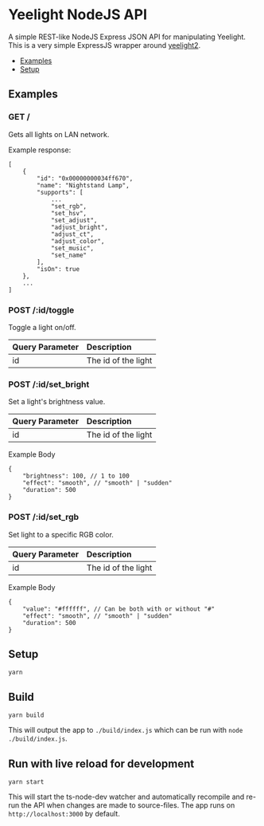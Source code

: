 # Yeelight NodeJS API
A simple REST-like NodeJS Express JSON API for manipulating Yeelight.
This is a very simple ExpressJS wrapper around [yeelight2](https://github.com/song940/node-yeelight).

* [Examples](#examples)
* [Setup](#setup)

## Examples
### GET /
Gets all lights on LAN network.

Example response:
```
[
    {
        "id": "0x00000000034ff670",
        "name": "Nightstand Lamp",
        "supports": [
            ...
            "set_rgb",
            "set_hsv",
            "set_adjust",
            "adjust_bright",
            "adjust_ct",
            "adjust_color",
            "set_music",
            "set_name"
        ],
        "isOn": true
    },
    ...
]
```

### POST /:id/toggle
Toggle a light on/off.

| Query Parameter | Description         |
|-----------------|:--------------------|
| id              | The id of the light |

### POST /:id/set_bright
Set a light's brightness value.

| Query Parameter | Description         |
|-----------------|:--------------------|
| id              | The id of the light |

Example Body
```
{
    "brightness": 100, // 1 to 100
    "effect": "smooth", // "smooth" | "sudden"
    "duration": 500
}
```

### POST /:id/set_rgb
Set light to a specific RGB color.

| Query Parameter | Description         |
|-----------------|:--------------------|
| id              | The id of the light |

Example Body
```
{
    "value": "#ffffff", // Can be both with or without "#"
    "effect": "smooth", // "smooth" | "sudden"
    "duration": 500
}
```

## Setup
```
yarn
```

## Build

```
yarn build
```

This will output the app to `./build/index.js` which can be run with `node ./build/index.js`.

## Run with live reload for development
```
yarn start
```

This will start the ts-node-dev watcher and automatically recompile and re-run the API when changes are made to source-files.
The app runs on `http://localhost:3000` by default.
